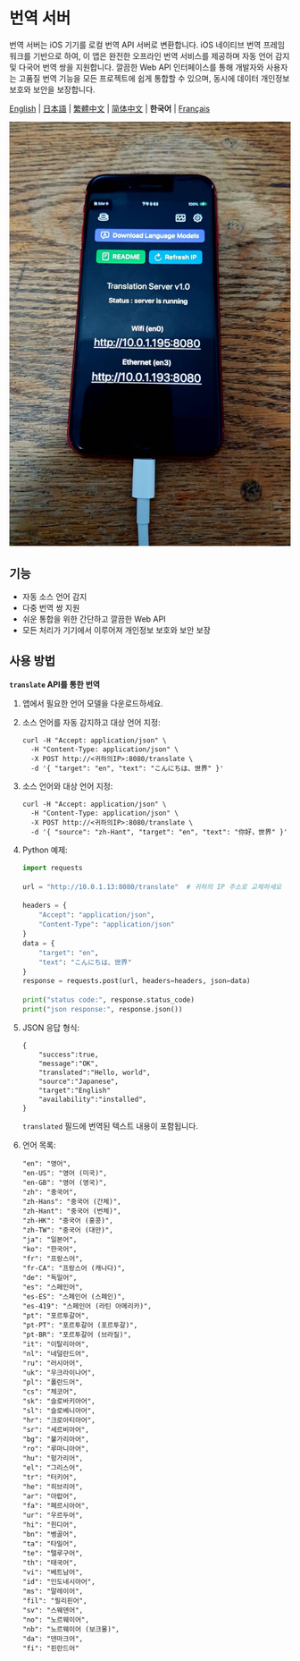 # 번역 서버

번역 서버는 iOS 기기를 로컬 번역 API 서버로 변환합니다. iOS 네이티브 번역 프레임워크를 기반으로 하여, 이 앱은 완전한 오프라인 번역 서비스를 제공하며 자동 언어 감지 및 다국어 번역 쌍을 지원합니다. 깔끔한 Web API 인터페이스를 통해 개발자와 사용자는 고품질 번역 기능을 모든 프로젝트에 쉽게 통합할 수 있으며, 동시에 데이터 개인정보 보호와 보안을 보장합니다.

[English](README.md) | [日本語](README.ja.md) | [繁體中文](README.zh-TW.md) | [简体中文](README.zh-CN.md) | **한국어** | [Français](README.fr.md)

![image](image.jpg)

## 기능

- 자동 소스 언어 감지
- 다중 번역 쌍 지원
- 쉬운 통합을 위한 간단하고 깔끔한 Web API
- 모든 처리가 기기에서 이루어져 개인정보 보호와 보안 보장

## 사용 방법

**`translate` API를 통한 번역**

1. 앱에서 필요한 언어 모델을 다운로드하세요.
2. 소스 언어를 자동 감지하고 대상 언어 지정:
    ```
    curl -H "Accept: application/json" \
      -H "Content-Type: application/json" \
      -X POST http://<귀하의IP>:8080/translate \
      -d '{ "target": "en", "text": "こんにちは、世界" }'
    ```

3. 소스 언어와 대상 언어 지정:
    ```
    curl -H "Accept: application/json" \
      -H "Content-Type: application/json" \
      -X POST http://<귀하의IP>:8080/translate \
      -d '{ "source": "zh-Hant", "target": "en", "text": "你好，世界" }'
    ```

4. Python 예제:
    ```python
    import requests

    url = "http://10.0.1.13:8080/translate"  # 귀하의 IP 주소로 교체하세요

    headers = {
        "Accept": "application/json",
        "Content-Type": "application/json"
    }
    data = {
        "target": "en",
        "text": "こんにちは、世界"
    }
    response = requests.post(url, headers=headers, json=data)

    print("status code:", response.status_code)
    print("json response:", response.json())
    ```

5. JSON 응답 형식:
    ```
    {
        "success":true,
        "message":"OK",
        "translated":"Hello, world",
        "source":"Japanese",
        "target":"English"
        "availability":"installed",
    }
    ```
    `translated` 필드에 번역된 텍스트 내용이 포함됩니다.

6. 언어 목록:
    ```
    "en": "영어",
    "en-US": "영어 (미국)",
    "en-GB": "영어 (영국)",
    "zh": "중국어",
    "zh-Hans": "중국어 (간체)",
    "zh-Hant": "중국어 (번체)",
    "zh-HK": "중국어 (홍콩)",
    "zh-TW": "중국어 (대만)",
    "ja": "일본어",
    "ko": "한국어",
    "fr": "프랑스어",
    "fr-CA": "프랑스어 (캐나다)",
    "de": "독일어",
    "es": "스페인어",
    "es-ES": "스페인어 (스페인)",
    "es-419": "스페인어 (라틴 아메리카)",
    "pt": "포르투갈어",
    "pt-PT": "포르투갈어 (포르투갈)",
    "pt-BR": "포르투갈어 (브라질)",
    "it": "이탈리아어",
    "nl": "네덜란드어",
    "ru": "러시아어",
    "uk": "우크라이나어",
    "pl": "폴란드어",
    "cs": "체코어",
    "sk": "슬로바키아어",
    "sl": "슬로베니아어",
    "hr": "크로아티아어",
    "sr": "세르비아어",
    "bg": "불가리아어",
    "ro": "루마니아어",
    "hu": "헝가리어",
    "el": "그리스어",
    "tr": "터키어",
    "he": "히브리어",
    "ar": "아랍어",
    "fa": "페르시아어",
    "ur": "우르두어",
    "hi": "힌디어",
    "bn": "벵골어",
    "ta": "타밀어",
    "te": "텔루구어",
    "th": "태국어",
    "vi": "베트남어",
    "id": "인도네시아어",
    "ms": "말레이어",
    "fil": "필리핀어",
    "sv": "스웨덴어",
    "no": "노르웨이어",
    "nb": "노르웨이어 (보크몰)",
    "da": "덴마크어",
    "fi": "핀란드어"
    ```

